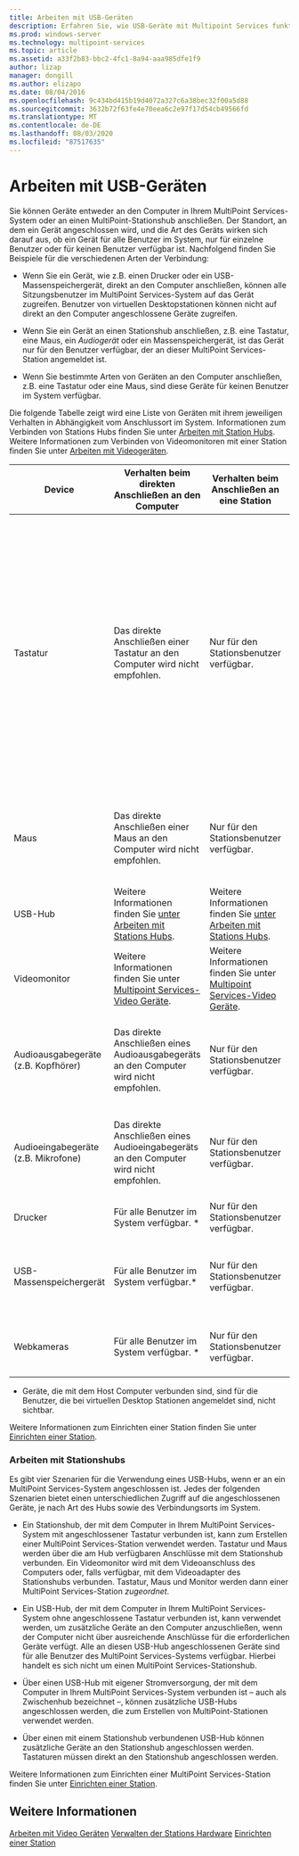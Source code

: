 ```yaml
---
title: Arbeiten mit USB-Geräten
description: Erfahren Sie, wie USB-Geräte mit Multipoint Services funktionieren.
ms.prod: windows-server
ms.technology: multipoint-services
ms.topic: article
ms.assetid: a33f2b83-bbc2-4fc1-8a94-aaa985dfe1f9
author: lizap
manager: dongill
ms.author: elizapo
ms.date: 08/04/2016
ms.openlocfilehash: 9c434bd415b19d4072a327c6a38bec32f00a5d88
ms.sourcegitcommit: 3632b72f63fe4e70eea6c2e97f17d54cb49566fd
ms.translationtype: MT
ms.contentlocale: de-DE
ms.lasthandoff: 08/03/2020
ms.locfileid: "87517635"
---
```

# <a name="work-with-usb-devices"></a>Arbeiten mit USB-Geräten

Sie können Geräte entweder an den Computer in Ihrem MultiPoint Services-System oder an einen MultiPoint-Stationshub anschließen. Der Standort, an dem ein Gerät angeschlossen wird, und die Art des Geräts wirken sich darauf aus, ob ein Gerät für alle Benutzer im System, nur für einzelne Benutzer oder für keinen Benutzer verfügbar ist. Nachfolgend finden Sie Beispiele für die verschiedenen Arten der Verbindung:

- Wenn Sie ein Gerät, wie z.B. einen Drucker oder ein USB-Massenspeichergerät, direkt an den Computer anschließen, können alle Sitzungsbenutzer im MultiPoint Services-System auf das Gerät zugreifen. Benutzer von virtuellen Desktopstationen können nicht auf direkt an den Computer angeschlossene Geräte zugreifen.

- Wenn Sie ein Gerät an einen Stationshub anschließen, z.B. eine Tastatur, eine Maus, ein *Audiogerät* oder ein Massenspeichergerät, ist das Gerät nur für den Benutzer verfügbar, der an dieser MultiPoint Services-Station angemeldet ist.

- Wenn Sie bestimmte Arten von Geräten an den Computer anschließen, z.B. eine Tastatur oder eine Maus, sind diese Geräte für keinen Benutzer im System verfügbar.

Die folgende Tabelle zeigt wird eine Liste von Geräten mit ihrem jeweiligen Verhalten in Abhängigkeit vom Anschlussort im System. Informationen zum Verbinden von Stations Hubs finden Sie unter [Arbeiten mit Station Hubs](#working-with-station-hubs). Weitere Informationen zum Verbinden von Videomonitoren mit einer Station finden Sie unter [Arbeiten mit Videogeräten](Work-with-Video-Devices.md).

| **Device** | **Verhalten beim direkten Anschließen an den Computer** | **Verhalten beim Anschließen an eine Station** | **Hinweise** |
|--|--|--|--|
| Tastatur | Das direkte Anschließen einer Tastatur an den Computer wird nicht empfohlen. | Nur für den Stationsbenutzer verfügbar. | Wenn die Tastatur einen USB-Anschluss aufweist, wird der USB-Hub in der Tastatur möglicherweise als Stationshub verwendet. Andere mit diesem Anschluss verbundene USB-Geräte sind nur für den Benutzer verfügbar, der diese Tastatur verwendet.<p>Einige Stationshubs sind mit einem PS\/2-Mausanschluss ausgestattet, der im Hub in eine USB-Verbindung konvertiert wird. |
| Maus | Das direkte Anschließen einer Maus an den Computer wird nicht empfohlen. | Nur für den Stationsbenutzer verfügbar. | Einige Stationshubs sind mit einem PS\/2-Mausanschluss ausgestattet, der im Hub in eine USB-Verbindung konvertiert wird. |
| USB-Hub | Weitere Informationen finden Sie [unter Arbeiten mit Stations Hubs](#working-with-station-hubs). | Weitere Informationen finden Sie [unter Arbeiten mit Stations Hubs](#working-with-station-hubs). |  |
| Videomonitor | Weitere Informationen finden Sie unter [Multipoint Services-Video Geräte](work-with-video-devices.md). | Weitere Informationen finden Sie unter [Multipoint Services-Video Geräte](work-with-video-devices.md). |  |
| Audioausgabegeräte (z.B. Kopfhörer) | Das direkte Anschließen eines Audioausgabegeräts an den Computer wird nicht empfohlen. | Nur für den Stationsbenutzer verfügbar. | Einige Stationshubs sind mit einem analogen Audioanschluss ausgestattet, der im Hub in eine USB-Audioverbindung konvertiert wird. |
| Audioeingabegeräte (z.B. Mikrofone) | Das direkte Anschließen eines Audioeingabegeräts an den Computer wird nicht empfohlen. | Nur für den Stationsbenutzer verfügbar. | Einige Stationshubs sind mit einem analogen Audioanschluss ausgestattet, der im Hub in eine USB-Audioverbindung konvertiert wird. |
| Drucker | Für alle Benutzer im System verfügbar. * | Nur für den Stationsbenutzer verfügbar. |  |
| USB-Massenspeichergerät | Für alle Benutzer im System verfügbar.\* | Nur für den Stationsbenutzer verfügbar. | Zu diesen Geräten gehören beispielsweise USB-Flashlaufwerke, externe Festplattenlaufwerke und Digitalkameras. |
| Webkameras | Für alle Benutzer im System verfügbar. * | Nur für den Stationsbenutzer verfügbar. | Es kann immer nur ein Benutzer gleichzeitig eine Verbindung mit der Kamera herstellen. |

* Geräte, die mit dem Host Computer verbunden sind, sind für die Benutzer, die bei virtuellen Desktop Stationen angemeldet sind, nicht sichtbar.

Weitere Informationen zum Einrichten einer Station finden Sie unter [Einrichten einer Station](Set-Up-a-Station.md).

### <a name="working-with-station-hubs"></a>Arbeiten mit Stationshubs
Es gibt vier Szenarien für die Verwendung eines USB-Hubs, wenn er an ein MultiPoint Services-System angeschlossen ist. Jedes der folgenden Szenarien bietet einen unterschiedlichen Zugriff auf die angeschlossenen Geräte, je nach Art des Hubs sowie des Verbindungsorts im System.

- Ein Stationshub, der mit dem Computer in Ihrem MultiPoint Services-System mit angeschlossener Tastatur verbunden ist, kann zum Erstellen einer MultiPoint Services-Station verwendet werden. Tastatur und Maus werden über die am Hub verfügbaren Anschlüsse mit dem Stationshub verbunden. Ein Videomonitor wird mit dem Videoanschluss des Computers oder, falls verfügbar, mit dem Videoadapter des Stationshubs verbunden. Tastatur, Maus und Monitor werden dann einer MultiPoint Services-Station *zugeordnet*.

- Ein USB-Hub, der mit dem Computer in Ihrem MultiPoint Services-System ohne angeschlossene Tastatur verbunden ist, kann verwendet werden, um zusätzliche Geräte an den Computer anzuschließen, wenn der Computer nicht über ausreichende Anschlüsse für die erforderlichen Geräte verfügt. Alle an diesen USB-Hub angeschlossenen Geräte sind für alle Benutzer des MultiPoint Services-Systems verfügbar. Hierbei handelt es sich nicht um einen MultiPoint Services-Stationshub.

- Über einen USB-Hub mit eigener Stromversorgung, der mit dem Computer in Ihrem MultiPoint Services-System verbunden ist – auch als Zwischenhub bezeichnet –, können zusätzliche USB-Hubs angeschlossen werden, die zum Erstellen von MultiPoint-Stationen verwendet werden.

- Über einen mit einem Stationshub verbundenen USB-Hub können zusätzliche Geräte an den Stationshub angeschlossen werden. Tastaturen müssen direkt an den Stationshub angeschlossen werden.

Weitere Informationen zum Einrichten einer MultiPoint Services-Station finden Sie unter [Einrichten einer Station](Set-Up-a-Station.md).

## <a name="see-also"></a>Weitere Informationen
[Arbeiten mit Video Geräten](Work-with-Video-Devices.md) 
 [Verwalten der Stations Hardware](Manage-Station-Hardware.md) 
 [Einrichten einer Station](Set-Up-a-Station.md)